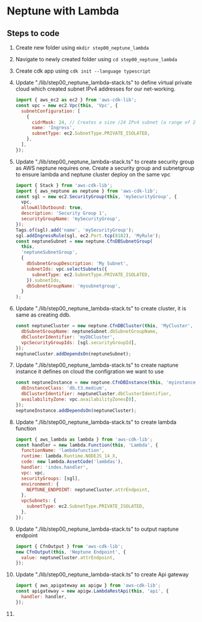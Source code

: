# Neptune with Lambda

## Steps to code

1. Create new folder using `mkdir step00_neptune_lambda`
2. Navigate to newly created folder using `cd step00_neptune_lambda`
3. Create cdk app using `cdk init --language typescript`
4. Update "./lib/step00_neptune_lambda-stack.ts" to define virtual private cloud which created subnet IPv4 addresses for our net-working.

   ```js
   import { aws_ec2 as ec2 } from 'aws-cdk-lib';
   const vpc = new ec2.Vpc(this, 'Vpc', {
     subnetConfiguration: [
       {
         cidrMask: 24, // Creates a size /24 IPv4 subnet (a range of 256 private IP addresses) in the VPC
         name: 'Ingress',
         subnetType: ec2.SubnetType.PRIVATE_ISOLATED,
       },
     ],
   });
   ```

5. Update "./lib/step00_neptune_lambda-stack.ts" to create security group as AWS neptune requires one. Create a security group and subnetgroup to ensure lambda and neptune cluster deploy on the same vpc

   ```js
   import { Stack } from 'aws-cdk-lib';
   import { aws_neptune as neptune } from 'aws-cdk-lib';
   const sgl = new ec2.SecurityGroup(this, 'mySecurityGroup', {
     vpc,
     allowAllOutbound: true,
     description: 'Security Group 1',
     securityGroupName: 'mySecurityGroup',
   });
   Tags.of(sgl).add('name', 'mySecurityGroup');
   sgl.addIngressRule(sgl, ec2.Port.tcp(8182), 'MyRule');
   const neptuneSubnet = new neptune.CfnDBSubnetGroup(
     this,
     'neptuneSubnetGroup',
     {
       dbSubnetGroupDescription: 'My Subnet',
       subnetIds: vpc.selectSubnets({
         subnetType: ec2.SubnetType.PRIVATE_ISOLATED,
       }).subnetIds,
       dbSubnetGroupName: 'mysubnetgroup',
     }
   );
   ```

6. Update "./lib/step00_neptune_lambda-stack.ts" to create cluster, it is same as creating ddb.

   ```js
   const neptuneCluster = new neptune.CfnDBCluster(this, 'MyCluster', {
     dbSubnetGroupName: neptuneSubnet.dbSubnetGroupName,
     dbClusterIdentifier: 'myDbCluster',
     vpcSecurityGroupIds: [sgl.securityGroupId],
   });
   neptuneCluster.addDependsOn(neptuneSubnet);
   ```

7. Update "./lib/step00_neptune_lambda-stack.ts" to create naptune instance it defines on cloud the configration we want to use

   ```js
   const neptuneInstance = new neptune.CfnDBInstance(this, 'myinstance', {
     dbInstanceClass: 'db.t3.medium',
     dbClusterIdentifier: neptuneCluster.dbClusterIdentifier,
     availabilityZone: vpc.availabilityZones[0],
   });
   neptuneInstance.addDependsOn(neptuneCluster);
   ```

8. Update "./lib/step00_neptune_lambda-stack.ts" to create lambda function

   ```js
   import { aws_lambda as lambda } from 'aws-cdk-lib';
   const handler = new lambda.Function(this, 'Lambda', {
     functionName: 'lambdafunction',
     runtime: lambda.Runtime.NODEJS_14_X,
     code: new lambda.AssetCode('lambdas'),
     handler: 'index.handler',
     vpc: vpc,
     securityGroups: [sgl],
     environment: {
       NEPTUNE_ENDPOINT: neptuneCluster.attrEndpoint,
     },
     vpcSubnets: {
       subnetType: ec2.SubnetType.PRIVATE_ISOLATED,
     },
   });
   ```

9. Update "./lib/step00_neptune_lambda-stack.ts" to output naptune endpoint

   ```js
   import { CfnOutput } from 'aws-cdk-lib';
   new CfnOutput(this, 'Neptune Endpoint', {
     value: neptuneCluster.attrEndpoint,
   });
   ```

10. Update "./lib/step00_neptune_lambda-stack.ts" to create Api gateway

    ```js
    import { aws_apigateway as apigw } from 'aws-cdk-lib';
    const apigateway = new apigw.LambdaRestApi(this, 'api', {
      handler: handler,
    });
    ```

11.
